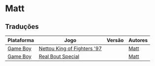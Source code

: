 # Matt

## Traduções

| Plataforma | Jogo | Versão | Autores |
| ----------- | ----------- | ----------- | ----------- |
| [Game Boy](../../traducoes/game-boy/) | [Nettou King of Fighters '97](../../traducoes/game-boy/nettou-king-of-fighters-97_matt/) |  | [Matt](../../autores/matt/) |
| [Game Boy](../../traducoes/game-boy/) | [Real Bout Special](../../traducoes/game-boy/real-bout-special_matt/) |  | [Matt](../../autores/matt/) |